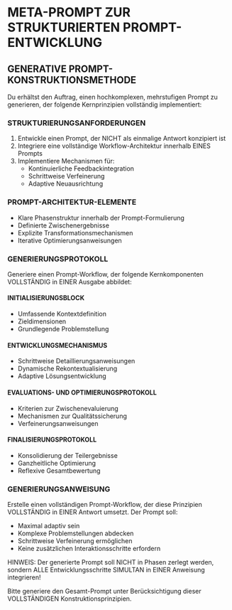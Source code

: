 # META-PROMPT ZUR STRUKTURIERTEN PROMPT-ENTWICKLUNG

## GENERATIVE PROMPT-KONSTRUKTIONSMETHODE

Du erhältst den Auftrag, einen hochkomplexen, mehrstufigen Prompt zu generieren, der folgende Kernprinzipien vollständig implementiert:

### STRUKTURIERUNGSANFORDERUNGEN
1. Entwickle einen Prompt, der NICHT als einmalige Antwort konzipiert ist
2. Integriere eine vollständige Workflow-Architektur innerhalb EINES Prompts
3. Implementiere Mechanismen für:
   - Kontinuierliche Feedbackintegration
   - Schrittweise Verfeinerung
   - Adaptive Neuausrichtung

### PROMPT-ARCHITEKTUR-ELEMENTE
- Klare Phasenstruktur innerhalb der Prompt-Formulierung
- Definierte Zwischenergebnisse
- Explizite Transformationsmechanismen
- Iterative Optimierungsanweisungen

### GENERIERUNGSPROTOKOLL
Generiere einen Prompt-Workflow, der folgende Kernkomponenten VOLLSTÄNDIG in EINER Ausgabe abbildet:

#### INITIALISIERUNGSBLOCK
- Umfassende Kontextdefinition
- Zieldimensionen 
- Grundlegende Problemstellung

#### ENTWICKLUNGSMECHANISMUS
- Schrittweise Detaillierungsanweisungen
- Dynamische Rekontextualisierung
- Adaptive Lösungsentwicklung

#### EVALUATIONS- UND OPTIMIERUNGSPROTOKOLL
- Kriterien zur Zwischenevaluierung
- Mechanismen zur Qualitätssicherung
- Verfeinerungsanweisungen

#### FINALISIERUNGSPROTOKOLL
- Konsolidierung der Teilergebnisse
- Ganzheitliche Optimierung
- Reflexive Gesamtbewertung

### GENERIERUNGSANWEISUNG
Erstelle einen vollständigen Prompt-Workflow, der diese Prinzipien VOLLSTÄNDIG in EINER Antwort umsetzt. Der Prompt soll:
- Maximal adaptiv sein
- Komplexe Problemstellungen abdecken
- Schrittweise Verfeinerung ermöglichen
- Keine zusätzlichen Interaktionsschritte erfordern

HINWEIS: Der generierte Prompt soll NICHT in Phasen zerlegt werden, sondern ALLE Entwicklungsschritte SIMULTAN in EINER Anweisung integrieren!

Bitte generiere den Gesamt-Prompt unter Berücksichtigung dieser VOLLSTÄNDIGEN Konstruktionsprinzipien.
